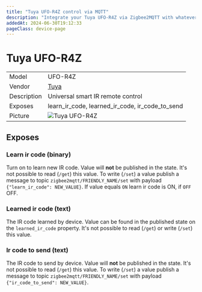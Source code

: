 ```yaml
---
title: "Tuya UFO-R4Z control via MQTT"
description: "Integrate your Tuya UFO-R4Z via Zigbee2MQTT with whatever smart home infrastructure you are using without the vendor's bridge or gateway."
addedAt: 2024-06-30T19:12:33
pageClass: device-page
---
```


<!-- !!!! -->
<!-- ATTENTION: This file is auto-generated through docgen! -->
<!-- You can only edit the "Notes"-Section between the two comment lines "Notes BEGIN" and "Notes END". -->
<!-- Do not use h1 or h2 heading within "## Notes"-Section. -->
<!-- !!!! -->

# Tuya UFO-R4Z

|     |     |
|-----|-----|
| Model | UFO-R4Z  |
| Vendor  | [Tuya](/supported-devices/#v=Tuya)  |
| Description | Universal smart IR remote control |
| Exposes | learn_ir_code, learned_ir_code, ir_code_to_send |
| Picture | ![Tuya UFO-R4Z](https://www.zigbee2mqtt.io/images/devices/UFO-R4Z.png) |


<!-- Notes BEGIN: You can edit here. Add "## Notes" headline if not already present. -->


<!-- Notes END: Do not edit below this line -->




## Exposes

### Learn ir code (binary)
Turn on to learn new IR code.
Value will **not** be published in the state.
It's not possible to read (`/get`) this value.
To write (`/set`) a value publish a message to topic `zigbee2mqtt/FRIENDLY_NAME/set` with payload `{"learn_ir_code": NEW_VALUE}`.
If value equals `ON` learn ir code is ON, if `OFF` OFF.

### Learned ir code (text)
The IR code learned by device.
Value can be found in the published state on the `learned_ir_code` property.
It's not possible to read (`/get`) or write (`/set`) this value.

### Ir code to send (text)
The IR code to send by device.
Value will **not** be published in the state.
It's not possible to read (`/get`) this value.
To write (`/set`) a value publish a message to topic `zigbee2mqtt/FRIENDLY_NAME/set` with payload `{"ir_code_to_send": NEW_VALUE}`.

